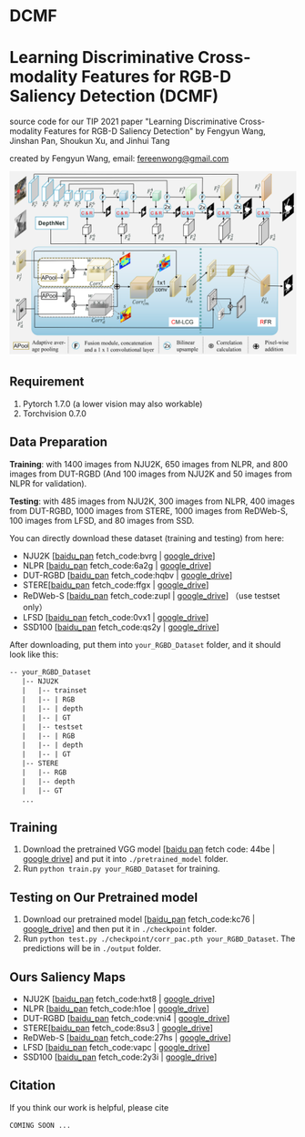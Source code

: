# DCMF
# Learning Discriminative Cross-modality Features for RGB-D Saliency Detection (DCMF)
source code for our TIP 2021 paper "Learning Discriminative Cross-modality Features for RGB-D Saliency Detection" by Fengyun Wang, Jinshan Pan, Shoukun Xu, and Jinhui Tang

created by Fengyun Wang, email: fereenwong@gmail.com

![avatar](https://github.com/fereenwong/DCMF/blob/main/Overview.png)

## Requirement
1. Pytorch 1.7.0 (a lower vision may also workable)
2. Torchvision 0.7.0

## Data Preparation
**Training**: with 1400 images from NJU2K, 650 images from NLPR, and 800 images from DUT-RGBD (And 100 images from NJU2K and 50 images from NLPR for validation).

**Testing**: with 485 images from NJU2K, 300 images from NLPR, 400 images from DUT-RGBD, 1000 images from STERE, 1000 images from ReDWeb-S, 100 images from LFSD, and 80 images from SSD.

You can directly download these dataset (training and testing) from here: 
- NJU2K [[baidu_pan](https://pan.baidu.com/s/1bwN80Az8oX9owxjoeSokJA) fetch_code:bvrg | [google_drive](https://drive.google.com/file/d/1cqVUJsaX4C7RqZbyCpKrMtVNytjt-dd0/view?usp=sharing)]   
- NLPR [[baidu_pan](https://pan.baidu.com/s/1G7NICb4h5zKdaMrbv0Z0Sg) fetch_code:6a2g | [google_drive](https://drive.google.com/file/d/1WetBhpLfmpEHpd5gQJF12cK2BuOF-rJP/view?usp=sharing)]   
- DUT-RGBD [[baidu_pan](https://pan.baidu.com/s/1etYrT0iNQ1C5gTzYc_k2cA) fetch_code:hqbv | [google_drive](https://drive.google.com/file/d/1VVOS9pcwY6_l208G34YSLLOuZJ7PIT2j/view?usp=sharing)]   
- STERE[[baidu_pan](https://pan.baidu.com/s/15xcP-8Jdq3eBMS5uT9-dVA) fetch_code:ffgx | [google_drive](https://drive.google.com/file/d/1gtaPVdP5MWLbmXdXWiLKo_bXOVQYdKIA/view?usp=sharing)]   
- ReDWeb-S [[baidu_pan](https://pan.baidu.com/s/1mf4C-FFiP03Z2dZ9ihZfNg) fetch_code:zupl | [google_drive](https://drive.google.com/file/d/1k_4TtH-mMlNEPx1CgnWpNu_wDTdAtEoj/view?usp=sharing)] （use testset only）
- LFSD [[baidu_pan](https://pan.baidu.com/s/1xkKhsyB-55F8BgWaYNeDaw) fetch_code:0vx1 | [google_drive](https://drive.google.com/file/d/1U7jqnSefkXxIPqt0uSManRBt5cqjjFJA/view?usp=sharing)]   
- SSD100 [[baidu_pan](https://pan.baidu.com/s/1c84cwRmHBLrnr-mt4jivYg) fetch_code:qs2y | [google_drive](https://drive.google.com/file/d/1DGTmRbfvN_iy09lhhEgYIAjjQWDI7Dg7/view?usp=sharing)]

After downloading, put them into `your_RGBD_Dataset` folder, and it should look like this:
````
-- your_RGBD_Dataset
   |-- NJU2K
   |   |-- trainset
   |   |-- | RGB
   |   |-- | depth
   |   |-- | GT
   |   |-- testset
   |   |-- | RGB
   |   |-- | depth
   |   |-- | GT
   |-- STERE
   |   |-- RGB
   |   |-- depth
   |   |-- GT
   ...
````

## Training
1.  Download the pretrained VGG model [[baidu pan](https://pan.baidu.com/s/1ec39Ld3trwk2j1dQsfKzBA) fetch code: 44be | [google drive](https://drive.google.com/file/d/1LRfwb-LbJaPmvCAWr6_3YubM1py3GOD_/view?usp=sharing)] and put it into `./pretrained_model` folder.
2.  Run `python train.py your_RGBD_Dataset` for training.

## Testing on Our Pretrained model
1. Download our pretrained model [[baidu_pan](https://pan.baidu.com/s/1VbkWoMTMTvSDTsu3h1KWhA) fetch_code:kc76 | [google_drive](https://drive.google.com/file/d/1bjQLtDsmrYczGj-nb9hh9M3GpsVM6zTr/view?usp=sharing)] and then put it in `./checkpoint` folder.
2. Run `python test.py ./checkpoint/corr_pac.pth your_RGBD_Dataset`. The predictions will be in `./output` folder.

## Ours Saliency Maps
- NJU2K [[baidu_pan](https://pan.baidu.com/s/18lvONSMolqf5CVmZPkVFmg) fetch_code:hxt8 | [google_drive](https://drive.google.com/file/d/1Kml5P5Z3IHntpx8K193AbQtR7LuzJg6o/view?usp=sharing)]   
- NLPR [[baidu_pan](https://pan.baidu.com/s/1KylEgB83pVVMbc3WEDofqQ) fetch_code:h1oe | [google_drive](https://drive.google.com/file/d/1V08IZNDBsu-YU2pICyYWurvvgPxsA1fg/view?usp=sharing)]  
- DUT-RGBD [[baidu_pan](https://pan.baidu.com/s/1t7nxCcXjYUWuwuAzzxJ4TA) fetch_code:vni4 | [google_drive](https://drive.google.com/file/d/18mjKSc5U44rUIqlxbp4dGRmxKiOEOWt6/view?usp=sharing)]   
- STERE[[baidu_pan](https://pan.baidu.com/s/1u7gEufzVvhDborgoe76sTQ) fetch_code:8su3 | [google_drive](https://drive.google.com/file/d/1sQ_4gP6c2poDvIO4CEHgHpvhXewmW0Uq/view?usp=sharing)]   
- ReDWeb-S [[baidu_pan](https://pan.baidu.com/s/14fgANdveMSDH2ATmGqiIoA) fetch_code:27hs | [google_drive](https://drive.google.com/file/d/1x03gJrfI8_g_Ypx5ng5TFXzSDiOqfX-W/view?usp=sharing)]
- LFSD [[baidu_pan](https://pan.baidu.com/s/1VQCRCJTem25MKIE_lXCejA) fetch_code:vapc | [google_drive](https://drive.google.com/file/d/1iePLOXxYKfp7YZZ_1BCgQGvIHHMJ-rXS/view?usp=sharing)]  
- SSD100 [[baidu_pan](https://pan.baidu.com/s/1o1aW5tJgxnJg6KRpFZfXNg) fetch_code:2y3i | [google_drive](https://drive.google.com/file/d/1mVYAuSDhl0ErxBabtIRw-sOWAlPDkm5O/view?usp=sharing)]

## Citation
If you think our work is helpful, please cite 
```
COMING SOON ...
```
